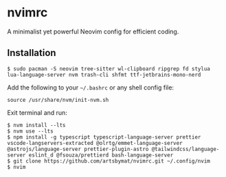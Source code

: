# nvimrc

A minimalist yet powerful Neovim config for efficient coding.

## Installation

```shell
$ sudo pacman -S neovim tree-sitter wl-clipboard ripgrep fd stylua lua-language-server nvm trash-cli shfmt ttf-jetbrains-mono-nerd
```

Add the following to your `~/.bashrc` or any shell config file:

```
source /usr/share/nvm/init-nvm.sh
```

Exit terminal and run:

```shell
$ nvm install --lts
$ nvm use --lts
$ npm install -g typescript typescript-language-server prettier vscode-langservers-extracted @olrtg/emmet-language-server @astrojs/language-server prettier-plugin-astro @tailwindcss/language-server eslint_d @fsouza/prettierd bash-language-server
$ git clone https://github.com/artsbymat/nvimrc.git ~/.config/nvim
$ nvim
```
